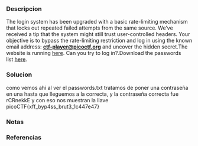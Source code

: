 ### Descripcion
The login system has been upgraded with a basic rate-limiting mechanism that locks out repeated failed attempts from the same source. We’ve received a tip that the system might still trust user-controlled headers. Your objective is to bypass the rate-limiting restriction and log in using the known email address: **ctf-player@picoctf.org** and uncover the hidden secret.The website is running [here](http://amiable-citadel.picoctf.net:54832/). Can you try to log in?.Download the passwords list [here](https://challenge-files.picoctf.net/c_amiable_citadel/5458857328818398c6c5770b4ada8ce6e9f27a30e241c151eeed462bb33ac496/passwords.txt).

### Solucion
como vemos ahi al ver el passwords.txt tratamos de poner una contraseña en una hasta que lleguemos a la correcta, y la contraseña correcta fue rCRnekkE y con eso nos muestran la llave picoCTF{xff_byp4ss_brut3_1c447e47}

### Notas


### Referencias
